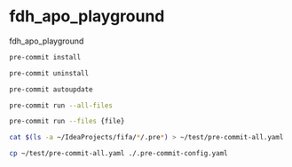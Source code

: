# fdh_apo_playground

fdh_apo_playground

```zsh
pre-commit install
```

```zsh
pre-commit uninstall
```

```zsh
pre-commit autoupdate
```

```zsh
pre-commit run --all-files
```

```zsh
pre-commit run --files {file}
```

```zsh
cat $(ls -a ~/IdeaProjects/fifa/*/.pre*) > ~/test/pre-commit-all.yaml
```

```zsh
cp ~/test/pre-commit-all.yaml ./.pre-commit-config.yaml
```
